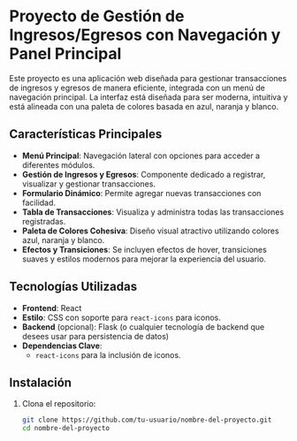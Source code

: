 # Proyecto de Gestión de Ingresos/Egresos con Navegación y Panel Principal

Este proyecto es una aplicación web diseñada para gestionar transacciones de ingresos y egresos de manera eficiente, integrada con un menú de navegación principal. La interfaz está diseñada para ser moderna, intuitiva y está alineada con una paleta de colores basada en azul, naranja y blanco.

## Características Principales

- **Menú Principal**: Navegación lateral con opciones para acceder a diferentes módulos.
- **Gestión de Ingresos y Egresos**: Componente dedicado a registrar, visualizar y gestionar transacciones.
- **Formulario Dinámico**: Permite agregar nuevas transacciones con facilidad.
- **Tabla de Transacciones**: Visualiza y administra todas las transacciones registradas.
- **Paleta de Colores Cohesiva**: Diseño visual atractivo utilizando colores azul, naranja y blanco.
- **Efectos y Transiciones**: Se incluyen efectos de hover, transiciones suaves y estilos modernos para mejorar la experiencia del usuario.

## Tecnologías Utilizadas

- **Frontend**: React
- **Estilo**: CSS con soporte para `react-icons` para iconos.
- **Backend** (opcional): Flask (o cualquier tecnología de backend que desees usar para persistencia de datos)
- **Dependencias Clave**:
  - `react-icons` para la inclusión de iconos.

## Instalación

1. Clona el repositorio:

   ```bash
   git clone https://github.com/tu-usuario/nombre-del-proyecto.git
   cd nombre-del-proyecto
